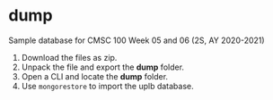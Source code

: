 # dump
Sample database for CMSC 100 Week 05 and 06 (2S, AY 2020-2021)

1. Download the files as zip.
2. Unpack the file and export the **dump** folder.
3. Open a CLI and locate the **dump** folder.
4. Use `mongorestore` to import the uplb database.
